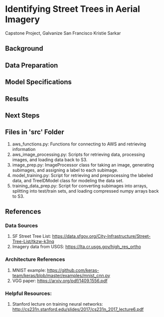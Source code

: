 # Identifying Street Trees in Aerial Imagery
Capstone Project, Galvanize San Francisco
Kristie Sarkar

## Background

## Data Preparation

## Model Specifications

## Results

## Next Steps

## Files in 'src' Folder

1. aws_functions.py: Functions for connecting to AWS and retrieving information
2. aws_image_processing.py: Scripts for retrieving data, processing images, and loading data back to S3.
3. image_prep.py: ImageProcessor class for taking an image, generating subimages, and assigning a label to each subimage.
4. model_training.py: Script for retrieving and preprocessing the labeled data, and TreeIDModel class for modeling the data set.
5. training_data_prep.py: Script for converting subimages into arrays, splitting into test/train sets, and loading compressed numpy arrays back to S3.

## References

### Data Sources
1. SF Street Tree List: https://data.sfgov.org/City-Infrastructure/Street-Tree-List/tkzw-k3nq
2. Imagery data from USGS: https://lta.cr.usgs.gov/high_res_ortho

### Architecture References
1. MNIST example: https://github.com/keras-team/keras/blob/master/examples/mnist_cnn.py
2. VGG paper: https://arxiv.org/pdf/1409.1556.pdf

### Helpful Resources:
1. Stanford lecture on training neural networks: http://cs231n.stanford.edu/slides/2017/cs231n_2017_lecture6.pdf
